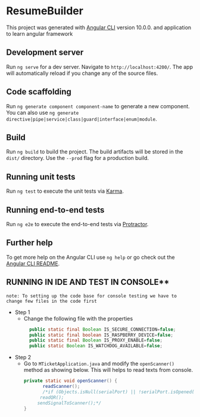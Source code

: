# ResumeBuilder

This project was generated with [Angular CLI](https://github.com/angular/angular-cli) version 10.0.0.
and application to learn angular framework

## Development server

Run `ng serve` for a dev server. Navigate to `http://localhost:4200/`. The app will automatically reload if you change any of the source files.

## Code scaffolding

Run `ng generate component component-name` to generate a new component. You can also use `ng generate directive|pipe|service|class|guard|interface|enum|module`.

## Build

Run `ng build` to build the project. The build artifacts will be stored in the `dist/` directory. Use the `--prod` flag for a production build.

## Running unit tests

Run `ng test` to execute the unit tests via [Karma](https://karma-runner.github.io).

## Running end-to-end tests

Run `ng e2e` to execute the end-to-end tests via [Protractor](http://www.protractortest.org/).

## Further help

To get more help on the Angular CLI use `ng help` or go check out the [Angular CLI README](https://github.com/angular/angular-cli/blob/master/README.md).


## RUNNING IN IDE AND TEST IN CONSOLE**
`note: To setting up the code base for console testing we have to change few files in the code first`

+ Step 1
    - Change the following file with the properties
       ```java
         public static final Boolean IS_SECURE_CONNECTION=false;
         public static final boolean IS_RASPBERRY_DEVICE=false;
         public static final Boolean IS_PROXY_ENABLE=false;
         public static Boolean IS_WATCHDOG_AVAILABLE=false;
+ Step 2
    - Go to `MTicketApplication.java` and modify the `openScanner()` method as showing below. This will helps to read texts from console.
        ```java
        private static void openScanner() {
               readScanner();
               /*if (Objects.isNull(serialPort) || !serialPort.isOpened())
              readQR();
             sendSignalToScanner();*/
        }

